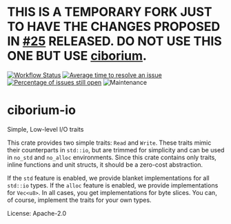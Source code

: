 # THIS IS A TEMPORARY FORK JUST TO HAVE THE CHANGES PROPOSED IN [#25](https://github.com/enarx/ciborium/pull/25) RELEASED. DO NOT USE THIS ONE BUT USE [ciborium](https://github.com/enarx/ciborium/).

[![Workflow Status](https://github.com/enarx/ciborium/workflows/test/badge.svg)](https://github.com/enarx/ciborium/actions?query=workflow%3A%22test%22)
[![Average time to resolve an issue](https://isitmaintained.com/badge/resolution/enarx/ciborium.svg)](https://isitmaintained.com/project/enarx/ciborium "Average time to resolve an issue")
[![Percentage of issues still open](https://isitmaintained.com/badge/open/enarx/ciborium.svg)](https://isitmaintained.com/project/enarx/ciborium "Percentage of issues still open")
![Maintenance](https://img.shields.io/badge/maintenance-activly--developed-brightgreen.svg)

# ciborium-io

Simple, Low-level I/O traits

This crate provides two simple traits: `Read` and `Write`. These traits
mimic their counterparts in `std::io`, but are trimmed for simplicity
and can be used in `no_std` and `no_alloc` environments. Since this
crate contains only traits, inline functions and unit structs, it should
be a zero-cost abstraction.

If the `std` feature is enabled, we provide blanket implementations for
all `std::io` types. If the `alloc` feature is enabled, we provide
implementations for `Vec<u8>`. In all cases, you get implementations
for byte slices. You can, of course, implement the traits for your own
types.

License: Apache-2.0
